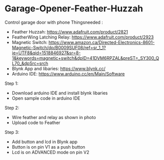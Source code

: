 # Garage-Opener-Feather-Huzzah
Control garage door with phone 
Thingsneeded :
- Feather Huzzah: https://www.adafruit.com/product/2821  
- FeatherWing Latching Relay: https://www.adafruit.com/product/2923  
- Magnetic Switch: https://www.amazon.ca/Directed-Electronics-8601-Magnetic-Switch/dp/B0009SUF08/ref=sr_1_1?ie=UTF8&qid=1518846927&sr=8-1&keywords=magnetic+switch&dpID=41DVM6RPZAL&preST=_SY300_QL70_&dpSrc=srch  
- Blynk App and libaries: https://www.blynk.cc/ 
- Arduino IDE: https://www.arduino.cc/en/Main/Software 
  
 
Step 1: 
  - Download arduino IDE and install blynk libaries
  - Open sample code in arduino IDE

Step 2:
  - Wire feather and relay as shown in photo
  - Upload code to Feather
  
Step 3:
  - Add button and lcd in Blynk app
  - Button is on pin V1 as a push button
  - Lcd is on ADVANCED mode on pin V2

  
  

